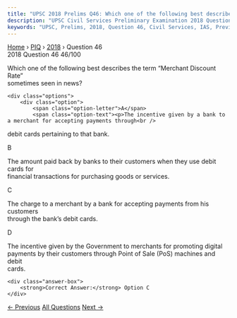 ```yaml
---
title: "UPSC 2018 Prelims Q46: Which one of the following best describes the term “Merchant..."
description: "UPSC Civil Services Preliminary Examination 2018 Question 46 with options and answer"
keywords: "UPSC, Prelims, 2018, Question 46, Civil Services, IAS, Previous Year Questions"
---
```


<nav class="breadcrumb">
    <a href="../../">Home</a>
    <span>›</span>
    <a href="../">PIQ</a>
    <span>›</span>
    <a href="./">2018</a>
    <span>›</span>
    <span>Question 46</span>
</nav>

<div class="question-header">
    <div class="question-meta">
        <span class="year-badge">2018</span>
        <span class="question-number">Question 46</span>
        <span class="progress">46/100</span>
    </div>
    <div class="progress-bar">
        <div class="progress-fill" style="width: 46.0%"></div>
    </div>
</div>

<div class="question-content">
    <div class="question-text">
        <p>Which one of the following best describes the term “Merchant Discount Rate”<br />
sometimes seen in news?</p>
    </div>
    
    <div class="options">
        <div class="option">
            <span class="option-letter">A</span>
            <span class="option-text"><p>The incentive given by a bank to a merchant for accepting payments through<br />
debit cards pertaining to that bank.</p></span>
        </div>
        <div class="option">
            <span class="option-letter">B</span>
            <span class="option-text"><p>The amount paid back by banks to their customers when they use debit cards for<br />
financial transactions for purchasing goods or services.</p></span>
        </div>
        <div class="option correct">
            <span class="option-letter">C</span>
            <span class="option-text"><p>The charge to a merchant by a bank for accepting payments from his customers<br />
through the bank’s debit cards.</p></span>
        </div>
        <div class="option">
            <span class="option-letter">D</span>
            <span class="option-text"><p>The incentive given by the Government to merchants for promoting digital<br />
payments by their customers through Point of Sale (PoS) machines and debit<br />
cards.</p></span>
        </div>
    </div>

    <div class="answer-box">
        <strong>Correct Answer:</strong> Option C
    </div>
</div>

<div class="question-nav">
    <a href="../q045-consider-the-following-statements-1-the-parliament/" class="nav-btn prev">← Previous</a>
    <a href="../" class="nav-btn center">All Questions</a>
    <a href="../q047-what-isare-the-consequenceconsequences-of-a-countr/" class="nav-btn next">Next →</a>
</div>
